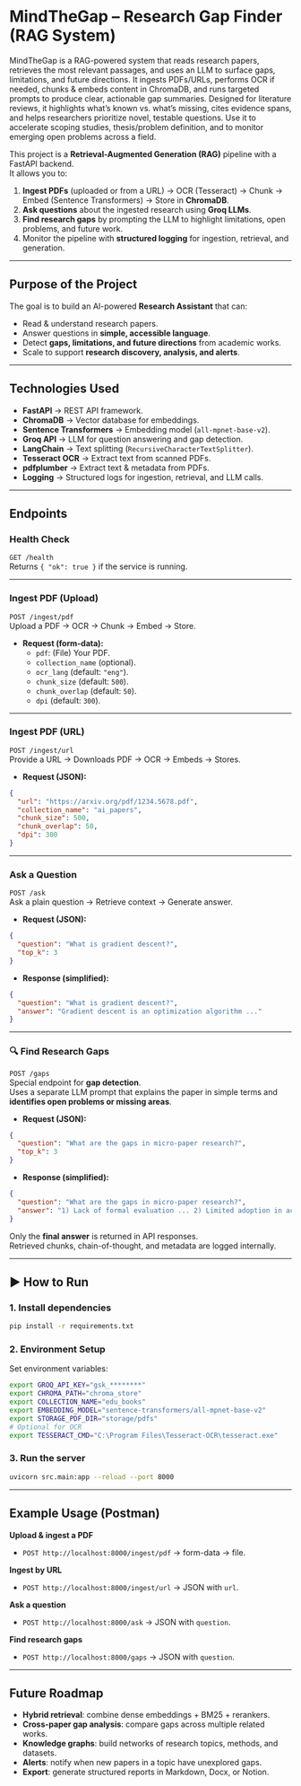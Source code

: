 # MindTheGap – Research Gap Finder (RAG System)

MindTheGap is a RAG-powered system that reads research papers, retrieves the most relevant passages, and uses an LLM to surface gaps, limitations, and future directions. It ingests PDFs/URLs, performs OCR if needed, chunks & embeds content in ChromaDB, and runs targeted prompts to produce clear, actionable gap summaries. Designed for literature reviews, it highlights what’s known vs. what’s missing, cites evidence spans, and helps researchers prioritize novel, testable questions. Use it to accelerate scoping studies, thesis/problem definition, and to monitor emerging open problems across a field.

This project is a **Retrieval-Augmented Generation (RAG)** pipeline with a FastAPI backend.  
It allows you to:

1. **Ingest PDFs** (uploaded or from a URL) → OCR (Tesseract) → Chunk → Embed (Sentence Transformers) → Store in **ChromaDB**.
2. **Ask questions** about the ingested research using **Groq LLMs**.
3. **Find research gaps** by prompting the LLM to highlight limitations, open problems, and future work.
4. Monitor the pipeline with **structured logging** for ingestion, retrieval, and generation.

---

## Purpose of the Project
The goal is to build an AI-powered **Research Assistant** that can:
- Read & understand research papers.
- Answer questions in **simple, accessible language**.
- Detect **gaps, limitations, and future directions** from academic works.
- Scale to support **research discovery, analysis, and alerts**.

---

## Technologies Used
- **FastAPI** → REST API framework.
- **ChromaDB** → Vector database for embeddings.
- **Sentence Transformers** → Embedding model (`all-mpnet-base-v2`).
- **Groq API** → LLM for question answering and gap detection.
- **LangChain** → Text splitting (`RecursiveCharacterTextSplitter`).
- **Tesseract OCR** → Extract text from scanned PDFs.
- **pdfplumber** → Extract text & metadata from PDFs.
- **Logging** → Structured logs for ingestion, retrieval, and LLM calls.

---

##  Endpoints

### Health Check
`GET /health`  
Returns `{ "ok": true }` if the service is running.

---

### Ingest PDF (Upload)
`POST /ingest/pdf`  
Upload a PDF → OCR → Chunk → Embed → Store.

- **Request (form-data):**
  - `pdf`: (File) Your PDF.
  - `collection_name` (optional).
  - `ocr_lang` (default: `"eng"`).
  - `chunk_size` (default: `500`).
  - `chunk_overlap` (default: `50`).
  - `dpi` (default: `300`).

---

### Ingest PDF (URL)
`POST /ingest/url`  
Provide a URL → Downloads PDF → OCR → Embeds → Stores.

- **Request (JSON):**
```json
{
  "url": "https://arxiv.org/pdf/1234.5678.pdf",
  "collection_name": "ai_papers",
  "chunk_size": 500,
  "chunk_overlap": 50,
  "dpi": 300
}
```

---

### Ask a Question
`POST /ask`  
Ask a plain question → Retrieve context → Generate answer.

- **Request (JSON):**
```json
{
  "question": "What is gradient descent?",
  "top_k": 3
}
```

- **Response (simplified):**
```json
{
  "question": "What is gradient descent?",
  "answer": "Gradient descent is an optimization algorithm ..."
}
```

---

### 🔍 Find Research Gaps
`POST /gaps`  
Special endpoint for **gap detection**.  
Uses a separate LLM prompt that explains the paper in simple terms and **identifies open problems or missing areas**.

- **Request (JSON):**
```json
{
  "question": "What are the gaps in micro-paper research?",
  "top_k": 3
}
```

- **Response (simplified):**
```json
{
  "question": "What are the gaps in micro-paper research?",
  "answer": "1) Lack of formal evaluation ... 2) Limited adoption in academia ... 3) Unclear archival standards ..."
}
```

Only the **final answer** is returned in API responses.  
Retrieved chunks, chain-of-thought, and metadata are logged internally.

---

## ▶️ How to Run

### 1. Install dependencies
```bash
pip install -r requirements.txt
```

### 2. Environment Setup
Set environment variables:
```bash
export GROQ_API_KEY="gsk_********"
export CHROMA_PATH="chroma_store"
export COLLECTION_NAME="edu_books"
export EMBEDDING_MODEL="sentence-transformers/all-mpnet-base-v2"
export STORAGE_PDF_DIR="storage/pdfs"
# Optional for OCR
export TESSERACT_CMD="C:\Program Files\Tesseract-OCR\tesseract.exe"
```

### 3. Run the server
```bash
uvicorn src.main:app --reload --port 8000
```

---

## Example Usage (Postman)

**Upload & ingest a PDF**  
- `POST http://localhost:8000/ingest/pdf` → form-data → file.

**Ingest by URL**  
- `POST http://localhost:8000/ingest/url` → JSON with `url`.

**Ask a question**  
- `POST http://localhost:8000/ask` → JSON with `question`.

**Find research gaps**  
- `POST http://localhost:8000/gaps` → JSON with `question`.

---

##  Future Roadmap
- **Hybrid retrieval**: combine dense embeddings + BM25 + rerankers.  
- **Cross-paper gap analysis**: compare gaps across multiple related works.  
- **Knowledge graphs**: build networks of research topics, methods, and datasets.  
- **Alerts**: notify when new papers in a topic have unexplored gaps.  
- **Export**: generate structured reports in Markdown, Docx, or Notion.
